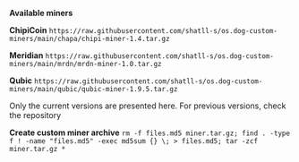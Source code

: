 **Available miners**

**ChipiCoin** `https://raw.githubusercontent.com/shatll-s/os.dog-custom-miners/main/chapa/chipi-miner-1.4.tar.gz`

**Meridian** `https://raw.githubusercontent.com/shatll-s/os.dog-custom-miners/main/mrdn/mrdn-miner-1.0.tar.gz`

**Qubic** `https://raw.githubusercontent.com/shatll-s/os.dog-custom-miners/main/qubic/qubic-miner-1.9.5.tar.gz`

Only the current versions are presented here. For previous versions, check the repository


**Create custom miner archive**
`rm -f files.md5 miner.tar.gz; find . -type f ! -name "files.md5" -exec md5sum {} \; > files.md5; tar -zcf miner.tar.gz *`
